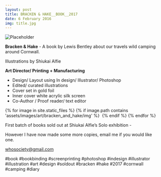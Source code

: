 ```yaml
---
layout: post
title: BRACKEN & HAKE__BOOK__2017
date: 6 February 2016
img: title.jpg
---
```



![Placeholder]({{site.url}}/assets/images/art/bracken_and_hake/title.jpg "Large Example Image")

<strong>Bracken & Hake</strong> - A book by Lewis Bentley about our travels wild camping around Cornwall.

Illustrations by Shiukai Alfie

<strong>Art Director/ Printing + Manufacturing</strong>

* Design/ Layout using In design/ Illustrator/ Photoshop
* Edited/ curated illustrations
* Cover set in gold foil
* Inner cover white acrylic silk screen
* Co-Author / Proof reader/ text editor

{% for image in site.static_files %}
  {% if image.path contains 'assets/images/art/bracken_and_hake/img' %}
  <img src="{{ image.path }}" alt="">
  {% endif %}
{% endfor %}

First batch of books sold out at Shiukai Alfie’s Solo exhibition -

However I have now made some more copies, email me if you would like one.

whosociety@gmail.com

#book #bookbinding #screenprinting #photoshop #indesign #illustrator #illustration #art #design #soldout #bracken #hake #2017 #cornwall #camping #diary